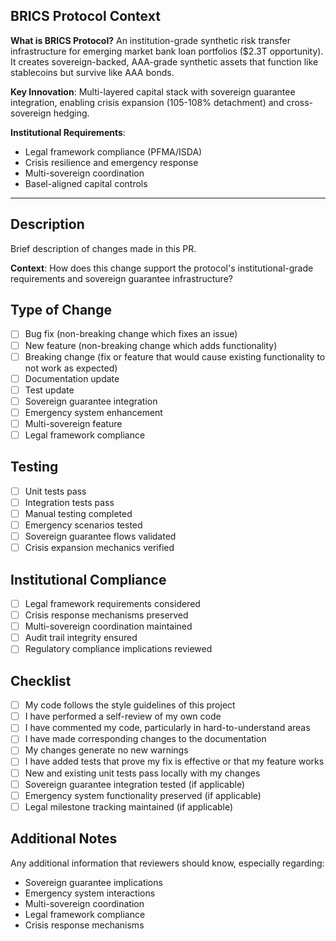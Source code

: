 ## BRICS Protocol Context

**What is BRICS Protocol?**
An institution-grade synthetic risk transfer infrastructure for emerging market bank loan portfolios ($2.3T opportunity). It creates sovereign-backed, AAA-grade synthetic assets that function like stablecoins but survive like AAA bonds.

**Key Innovation**: Multi-layered capital stack with sovereign guarantee integration, enabling crisis expansion (105-108% detachment) and cross-sovereign hedging.

**Institutional Requirements**: 
- Legal framework compliance (PFMA/ISDA)
- Crisis resilience and emergency response
- Multi-sovereign coordination
- Basel-aligned capital controls

---

## Description
Brief description of changes made in this PR.

**Context**: How does this change support the protocol's institutional-grade requirements and sovereign guarantee infrastructure?

## Type of Change
- [ ] Bug fix (non-breaking change which fixes an issue)
- [ ] New feature (non-breaking change which adds functionality)
- [ ] Breaking change (fix or feature that would cause existing functionality to not work as expected)
- [ ] Documentation update
- [ ] Test update
- [ ] Sovereign guarantee integration
- [ ] Emergency system enhancement
- [ ] Multi-sovereign feature
- [ ] Legal framework compliance

## Testing
- [ ] Unit tests pass
- [ ] Integration tests pass
- [ ] Manual testing completed
- [ ] Emergency scenarios tested
- [ ] Sovereign guarantee flows validated
- [ ] Crisis expansion mechanics verified

## Institutional Compliance
- [ ] Legal framework requirements considered
- [ ] Crisis response mechanisms preserved
- [ ] Multi-sovereign coordination maintained
- [ ] Audit trail integrity ensured
- [ ] Regulatory compliance implications reviewed

## Checklist
- [ ] My code follows the style guidelines of this project
- [ ] I have performed a self-review of my own code
- [ ] I have commented my code, particularly in hard-to-understand areas
- [ ] I have made corresponding changes to the documentation
- [ ] My changes generate no new warnings
- [ ] I have added tests that prove my fix is effective or that my feature works
- [ ] New and existing unit tests pass locally with my changes
- [ ] Sovereign guarantee integration tested (if applicable)
- [ ] Emergency system functionality preserved (if applicable)
- [ ] Legal milestone tracking maintained (if applicable)

## Additional Notes
Any additional information that reviewers should know, especially regarding:
- Sovereign guarantee implications
- Emergency system interactions
- Multi-sovereign coordination
- Legal framework compliance
- Crisis response mechanisms
